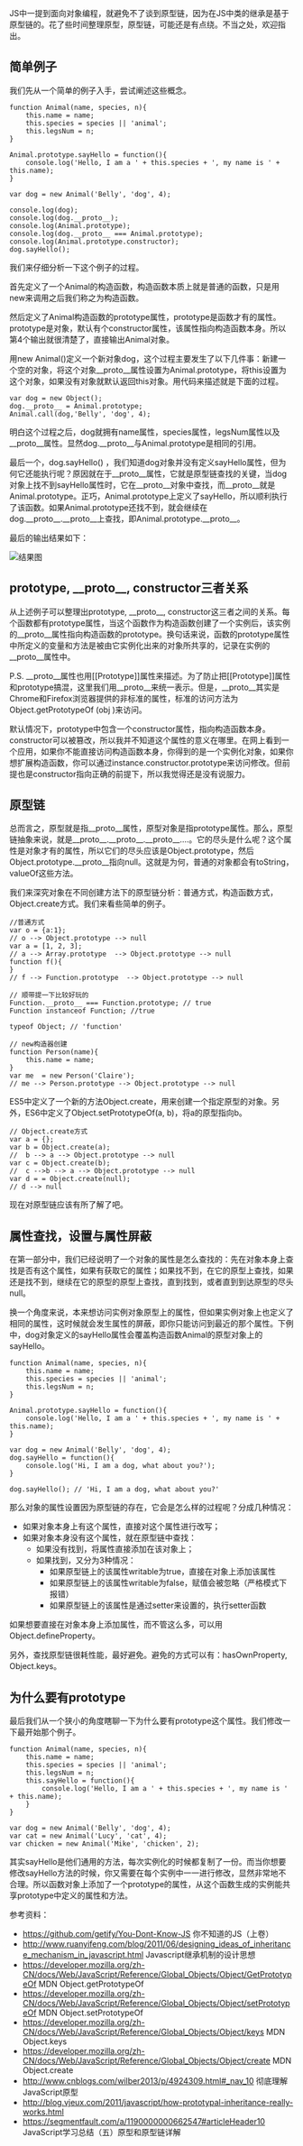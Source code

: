 JS中一提到面向对象编程，就避免不了谈到原型链，因为在JS中类的继承是基于原型链的。花了些时间整理原型，原型链，可能还是有点绕。不当之处，欢迎指出。

## 简单例子

我们先从一个简单的例子入手，尝试阐述这些概念。
```
function Animal(name, species, n){
    this.name = name;
    this.species = species || 'animal';
    this.legsNum = n;
}

Animal.prototype.sayHello = function(){
    console.log('Hello, I am a ' + this.species + ', my name is ' + this.name);
}

var dog = new Animal('Belly', 'dog', 4);

console.log(dog);
console.log(dog.__proto__);
console.log(Animal.prototype);
console.log(dog.__proto__ === Animal.prototype);
console.log(Animal.prototype.constructor);
dog.sayHello();
```

我们来仔细分析一下这个例子的过程。

首先定义了一个Animal的构造函数，构造函数本质上就是普通的函数，只是用new来调用之后我们称之为构造函数。

然后定义了Animal构造函数的prototype属性，prototype是函数才有的属性。prototype是对象，默认有个constructor属性，该属性指向构造函数本身。所以第4个输出就很清楚了，直接输出Animal对象。

用new Animal()定义一个新对象dog，这个过程主要发生了以下几件事：新建一个空的对象，将这个对象\_\_proto\_\_属性设置为Animal.prototype，将this设置为这个对象，如果没有对象就默认返回this对象。用代码来描述就是下面的过程。
``` 
var dog = new Object();
dog.__proto__ = Animal.prototype;
Animal.call(dog,'Belly', 'dog', 4);
```
明白这个过程之后，dog就拥有name属性，species属性，legsNum属性以及\_\_proto\_\_属性。显然dog.\_\_proto\_\_与Animal.prototype是相同的引用。

最后一个，dog.sayHello() ，我们知道dog对象并没有定义sayHello属性，但为何它还能执行呢？原因就在于\_\_proto\_\_属性，它就是原型链查找的关键，当dog对象上找不到sayHello属性时，它在\_\_proto\_\_对象中查找，而\_\_proto\_\_就是Animal.prototype。正巧，Animal.prototype上定义了sayHello，所以顺利执行了该函数。如果Animal.prototype还找不到，就会继续在dog.\_\_proto\_\_.\_\_proto\_\_上查找，即Animal.prototype.\_\_proto\_\_。    

最后的输出结果如下：

![结果图](http://img.blog.csdn.net/20170310172743746?watermark/2/text/aHR0cDovL2Jsb2cuY3Nkbi5uZXQvZmVuNzQ3MDQyNzk2/font/5a6L5L2T/fontsize/400/fill/I0JBQkFCMA==/dissolve/70/gravity/SouthEast)

## prototype, \_\_proto\_\_, constructor三者关系

从上述例子可以整理出prototype, \_\_proto\_\_, constructor这三者之间的关系。每个函数都有prototype属性，当这个函数作为构造函数创建了一个实例后，该实例的\_\_proto\_\_属性指向构造函数的prototype。换句话来说，函数的prototype属性中所定义的变量和方法是被由它实例化出来的对象所共享的，记录在实例的\_\_proto\_\_属性中。

P.S.  \_\_proto\_\_属性也用[[Prototype]]属性来描述。为了防止把[[Prototype]]属性和prototype搞混，这里我们用\_\_proto\_\_来统一表示。但是，\_\_proto\_\_其实是Chrome和Firefox浏览器提供的非标准的属性，标准的访问方法为Object.getPrototypeOf (obj )来访问。

默认情况下，prototype中包含一个constructor属性，指向构造函数本身。constructor可以被篡改，所以我并不知道这个属性的意义在哪里。在网上看到一个应用，如果你不能直接访问构造函数本身，你得到的是一个实例化对象，如果你想扩展构造函数，你可以通过instance.constructor.prototype来访问修改。但前提也是constructor指向正确的前提下，所以我觉得还是没有说服力。

## 原型链

总而言之，原型就是指\_\_proto\_\_属性，原型对象是指prototype属性。那么，原型链抽象来说，就是\_\_proto\_\_.\_\_proto\_\_.\_\_proto\_\_....。它的尽头是什么呢？这个属性是对象才有的属性，所以它们的尽头应该是Object.prototype，然后Object.prototype.\_\_proto\_\_指向null。这就是为何，普通的对象都会有toString，valueOf这些方法。

我们来深究对象在不同创建方法下的原型链分析：普通方式，构造函数方式，Object.create方式。我们来看些简单的例子。
``` 
//普通方式
var o = {a:1};
// o --> Object.prototype --> null
var a = [1, 2, 3];
// a --> Array.prototype  --> Object.prototype --> null
function f(){
}
// f --> Function.prototype  --> Object.prototype --> null

// 顺带提一下比较好玩的
Function.__proto__ === Function.prototype; // true
Function instanceof Function; //true

typeof Object; // 'function'
``` 

``` 
// new构造器创建
function Person(name){
    this.name = name;
}
var me  = new Person('Claire');
// me --> Person.prototype --> Object.prototype --> null

``` 
ES5中定义了一个新的方法Object.create，用来创建一个指定原型的对象。另外，ES6中定义了Object.setPrototypeOf(a, b)，将a的原型指向b。
```  
// Object.create方式
var a = {}; 
var b = Object.create(a);
//  b --> a --> Object.prototype --> null
var c = Object.create(b);
//  c -->b --> a --> Object.prototype --> null
var d = = Object.create(null);
// d --> null
``` 
现在对原型链应该有所了解了吧。

## 属性查找，设置与属性屏蔽

在第一部分中，我们已经说明了一个对象的属性是怎么查找的：先在对象本身上查找是否有这个属性，如果有获取它的属性；如果找不到，在它的原型上查找，如果还是找不到，继续在它的原型的原型上查找，直到找到，或者直到到达原型的尽头null。

换一个角度来说，本来想访问实例对象原型上的属性，但如果实例对象上也定义了相同的属性，这时候就会发生属性的屏蔽，即你只能访问到最近的那个属性。下例中，dog对象定义的sayHello属性会覆盖构造函数Animal的原型对象上的sayHello。
```  
function Animal(name, species, n){
    this.name = name;
    this.species = species || 'animal';
    this.legsNum = n;
}

Animal.prototype.sayHello = function(){
    console.log('Hello, I am a ' + this.species + ', my name is ' + this.name);
}

var dog = new Animal('Belly', 'dog', 4);
dog.sayHello = function(){
    console.log('Hi, I am a dog, what about you?');
}

dog.sayHello(); // 'Hi, I am a dog, what about you?'
```  

那么对象的属性设置因为原型链的存在，它会是怎么样的过程呢？分成几种情况：

+ 如果对象本身上有这个属性，直接对这个属性进行改写；
+ 如果对象本身没有这个属性，就在原型链中查找：
   + 如果没有找到，将属性直接添加在该对象上；
   + 如果找到，又分为3种情况：
        + 如果原型链上的该属性writable为true，直接在对象上添加该属性
        + 如果原型链上的该属性writable为false，赋值会被忽略（严格模式下报错）
        + 如果原型链上的该属性是通过setter来设置的，执行setter函数

如果想要直接在对象本身上添加属性，而不管这么多，可以用Object.defineProperty。

另外，查找原型链很耗性能，最好避免。避免的方式可以有：hasOwnProperty, Object.keys。

## 为什么要有prototype

最后我们从一个狭小的角度瞎聊一下为什么要有prototype这个属性。我们修改一下最开始那个例子。
```  
function Animal(name, species, n){
    this.name = name;
    this.species = species || 'animal';
    this.legsNum = n;
    this.sayHello = function(){
        console.log('Hello, I am a ' + this.species + ', my name is ' + this.name);
    }
}

var dog = new Animal('Belly', 'dog', 4); 
var cat = new Animal('Lucy', 'cat', 4);
var chicken = new Animal('Mike', 'chicken', 2);
```  
其实sayHello是他们通用的方法，每次实例化的时候都复制了一份。而当你想要修改sayHello方法的时候，你又需要在每个实例中一一进行修改，显然非常地不合理。所以函数对象上添加了一个prototype的属性，从这个函数生成的实例能共享prototype中定义的属性和方法。


参考资料：

+ https://github.com/getify/You-Dont-Know-JS 你不知道的JS（上卷）
+ http://www.ruanyifeng.com/blog/2011/06/designing_ideas_of_inheritance_mechanism_in_javascript.html  Javascript继承机制的设计思想
+ https://developer.mozilla.org/zh-CN/docs/Web/JavaScript/Reference/Global_Objects/Object/GetPrototypeOf  MDN Object.getPrototypeOf
+ https://developer.mozilla.org/zh-CN/docs/Web/JavaScript/Reference/Global_Objects/Object/setPrototypeOf MDN Object.setPrototypeOf
+ https://developer.mozilla.org/zh-CN/docs/Web/JavaScript/Reference/Global_Objects/Object/keys MDN Object.keys
+ https://developer.mozilla.org/zh-CN/docs/Web/JavaScript/Reference/Global_Objects/Object/create MDN Object.create
+ http://www.cnblogs.com/wilber2013/p/4924309.html#_nav_10 彻底理解JavaScript原型
+ http://blog.vjeux.com/2011/javascript/how-prototypal-inheritance-really-works.html 
+ https://segmentfault.com/a/1190000000662547#articleHeader10  JavaScript学习总结（五）原型和原型链详解
